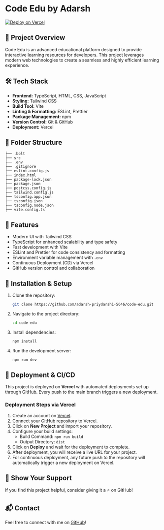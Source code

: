 # Code Edu by Adarsh

[![Deploy on Vercel](https://vercel.com/button)](https://code-edu-by-adarsh.vercel.app)

## 🚀 Project Overview
Code Edu is an advanced educational platform designed to provide interactive learning resources for developers. This project leverages modern web technologies to create a seamless and highly efficient learning experience.

## 🛠 Tech Stack
- **Frontend:** TypeScript, HTML, CSS, JavaScript
- **Styling:** Tailwind CSS
- **Build Tool:** Vite
- **Linting & Formatting:** ESLint, Prettier
- **Package Management:** npm
- **Version Control:** Git & GitHub
- **Deployment:** Vercel

## 📂 Folder Structure
```
├── .bolt
├── src
├── .env
├── .gitignore
├── eslint.config.js
├── index.html
├── package-lock.json
├── package.json
├── postcss.config.js
├── tailwind.config.js
├── tsconfig.app.json
├── tsconfig.json
├── tsconfig.node.json
├── vite.config.ts
```

## 🎯 Features
- Modern UI with Tailwind CSS
- TypeScript for enhanced scalability and type safety
- Fast development with Vite
- ESLint and Prettier for code consistency and formatting
- Environment variable management with `.env`
- Continuous Deployment (CD) via Vercel
- GitHub version control and collaboration

## 🔧 Installation & Setup
1. Clone the repository:
   ```sh
   git clone https://github.com/adarsh-priydarshi-5646/code-edu.git
   ```
2. Navigate to the project directory:
   ```sh
   cd code-edu
   ```
3. Install dependencies:
   ```sh
   npm install
   ```
4. Run the development server:
   ```sh
   npm run dev
   ```

## 🚀 Deployment & CI/CD
This project is deployed on **Vercel** with automated deployments set up through GitHub. Every push to the main branch triggers a new deployment.

### Deployment Steps via Vercel
1. Create an account on [Vercel](https://vercel.com/).
2. Connect your GitHub repository to Vercel.
3. Click on **New Project** and import your repository.
4. Configure your build settings:
   - Build Command: `npm run build`
   - Output Directory: `dist`
5. Click on **Deploy** and wait for the deployment to complete.
6. After deployment, you will receive a live URL for your project.
7. For continuous deployment, any future push to the repository will automatically trigger a new deployment on Vercel.

## 🌟 Show Your Support
If you find this project helpful, consider giving it a ⭐ on GitHub!

## 📬 Contact
Feel free to connect with me on [GitHub](https://github.com/adarsh-priydarshi-5646)!

